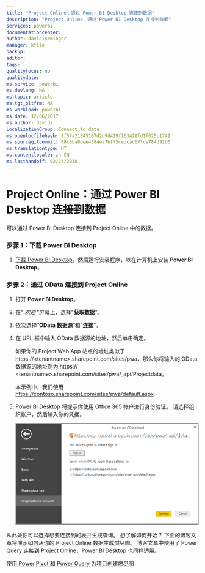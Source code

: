 ```yaml
---
title: "Project Online：通过 Power BI Desktop 连接到数据"
description: "Project Online：通过 Power BI Desktop 连接到数据"
services: powerbi
documentationcenter: 
author: davidiseminger
manager: kfile
backup: 
editor: 
tags: 
qualityfocus: no
qualitydate: 
ms.service: powerbi
ms.devlang: NA
ms.topic: article
ms.tgt_pltfrm: NA
ms.workload: powerbi
ms.date: 12/06/2017
ms.author: davidi
LocalizationGroup: Connect to data
ms.openlocfilehash: 1f5fa21845167d2d9d419f163429fd1f025c1749
ms.sourcegitcommit: 88c8ba8dee4384ea7bff5cedcad67fce784d92b0
ms.translationtype: HT
ms.contentlocale: zh-CN
ms.lasthandoff: 02/24/2018
---
```

# <a name="project-online-connect-to-data-through-power-bi-desktop"></a>Project Online：通过 Power BI Desktop 连接到数据
可以通过 Power BI Desktop 连接到 Project Online 中的数据。

### <a name="step-1-download-power-bi-desktop"></a>步骤 1：下载 Power BI Desktop
1. [下载 Power BI Desktop](http://go.microsoft.com/fwlink/?LinkID=521662)，然后运行安装程序，以在计算机上安装 **Power BI Desktop**。

### <a name="step-2-connect-to-project-online-with-odata"></a>步骤 2：通过 OData 连接到 Project Online
1. 打开 **Power BI Desktop**。
2. 在“ *欢迎* ”屏幕上，选择“**获取数据**”。
3. 依次选择“**OData 数据源**”和“**连接**”。
4. 在 URL 框中输入 OData 数据源的地址，然后单击确定。
   
   如果你的 Project Web App 站点的地址类似于 https://\<tenantname\>.sharepoint.com/sites/pwa，那么你将输入的 OData 数据源的地址则为 https:// \<tenantname\>.sharepoint.com/sites/pwa/\_api/Projectdata。
   
   本示例中，我们使用 https://contoso.sharepoint.com/sites/pwa/default.aspx
5. Power BI Desktop 将提示你使用 Office 365 帐户进行身份验证。 请选择组织帐户，然后输入你的凭据。
   
   ![](media/desktop-project-online-connect-to-data/image.png)

从此处你可以选择想要连接到的表并生成查询。  想了解如何开始？  下面的博客文章将演示如何从你的 Project Online 数据生成燃尽图。  博客文章中使用了 Power Query 连接到 Project Online，Power BI Desktop 也同样适用。

[使用 Power Pivot 和 Power Query 为项目创建燃尽图](http://blogs.office.com/2014/03/24/creating-burndown-charts-for-project-using-power-pivot-and-power-query/)

